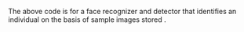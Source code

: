 The above code is for a face recognizer and detector that identifies an individual on the basis of sample images stored .
